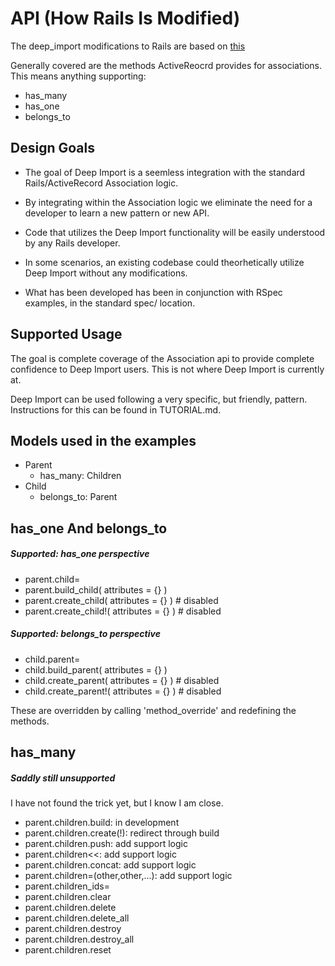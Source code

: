 API (How Rails Is Modified)
===========================
The deep_import modifications to Rails are based on [this](http://api.rubyonrails.org/classes/ActiveRecord/Associations/ClassMethods.html)

Generally covered are the methods ActiveReocrd provides for associations.
This means anything supporting:
- has_many
- has_one
- belongs_to

Design Goals
------------
- The goal of Deep Import is a seemless integration with the standard Rails/ActiveRecord Association logic.

- By integrating within the Association logic we eliminate the need for a developer to learn a new pattern or new API.
- Code that utilizes the Deep Import functionality will be easily understood by any Rails developer.

- In some scenarios, an existing codebase could theorhetically utilize Deep Import without any modifications.

- What has been developed has been in conjunction with RSpec examples, in the standard spec/ location.

Supported Usage
---------------
The goal is complete coverage of the Association api to provide complete confidence to Deep Import users.
This is not where Deep Import is currently at.

Deep Import can be used following a very specific, but friendly, pattern.
Instructions for this can be found in TUTORIAL.md.

Models used in the examples
------------------------------
- Parent
	- has_many: Children
- Child
	- belongs_to: Parent

has_one And belongs_to
----------------------

##### Supported: has_one perspective
- parent.child= 
- parent.build_child( attributes = {} ) 
- parent.create_child( attributes = {} ) # disabled
- parent.create_child!( attributes = {} ) # disabled

##### Supported: belongs_to perspective
- child.parent= 
- child.build_parent( attributes = {} ) 
- child.create_parent( attributes = {} ) # disabled
- child.create_parent!( attributes = {} ) # disabled

These are overridden by calling 'method_override' and redefining the methods.

has_many
--------
##### Saddly still unsupported
I have not found the trick yet, but I know I am close.
- parent.children.build: in development
- parent.children.create(!): redirect through build
- parent.children.push: add support logic
- parent.children<<: add support logic
- parent.children.concat: add support logic
- parent.children=(other,other,...): add support logic
- parent.children_ids=   
- parent.children.clear 
- parent.children.delete 
- parent.children.delete_all 
- parent.children.destroy
- parent.children.destroy_all
- parent.children.reset


